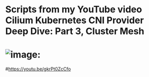 # Scripts from my YouTube video Cilium Kubernetes CNI Provider Deep Dive: Part 3, Cluster Mesh 
# ![image](https://user-images.githubusercontent.com/13877563/161393943-8b528f5c-3ad9-4db7-98e1-240f01b932bf.png): 
#https://youtu.be/gkrPt0ZcCfo
